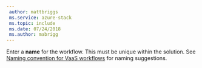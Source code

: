 ```yaml
---
 author: mattbriggs
 ms.service: azure-stack
 ms.topic: include
 ms.date: 07/24/2018
 ms.author: mabrigg
---
```


Enter a **name** for the workflow. This must be unique within the solution. See [Naming convention for VaaS workflows](../azure-stack-vaas-best-practice.md#naming-convention-for-vaas-workflows) for naming suggestions.